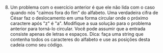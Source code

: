 8.	Um problema com o exercício anterior é que ele não lida com o caso quando nós "caímos fora do fim" do alfabeto. Uma verdadeira cifra de César faz o deslocamento em uma forma circular onde o próximo caractere após "z" é "a". Modifique a sua solução para o problema anterior para torná-lo circular. Você pode assumir que a entrada consiste apenas de letras e espaços. Dica: faça uma string que contenha todos os caracteres do alfabeto e use as posições desta cadeia como seu código.